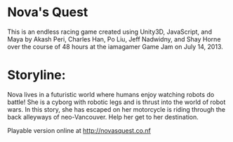 Nova's Quest
============

This is an endless racing game created using Unity3D, JavaScript, and Maya by Akash Peri, Charles Han, Po Liu, Jeff Nadwidny, and Shay Horne over the course of 48 hours at the iamagamer Game Jam on July 14, 2013.

Storyline:
======

Nova lives in a futuristic world where humans enjoy watching robots do battle! She is a cyborg with robotic legs and is thrust into the world of robot wars. In this story, she has escaped on her motorcycle is riding through the back alleyways of neo-Vancouver. Help her get to her destination.

Playable version online at http://novasquest.co.nf
